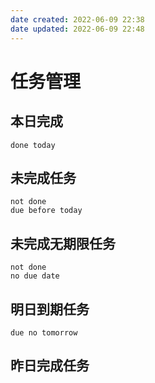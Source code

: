 ```yaml
---
date created: 2022-06-09 22:38
date updated: 2022-06-09 22:48
---
```


# 任务管理

## 本日完成

```tasks
done today
```

## 未完成任务

```tasks
not done
due before today
```

## 未完成无期限任务

```tasks
not done
no due date
```

## 明日到期任务

```tasks
due no tomorrow
```

## 昨日完成任务
